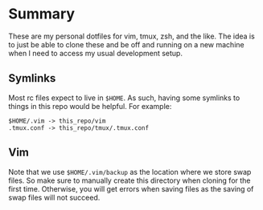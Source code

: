 # Summary

These are my personal dotfiles for vim, tmux, zsh, and the like. The idea is to
just be able to clone these and be off and running on a new machine when I need
to access my usual development setup.

## Symlinks
Most rc files expect to live in `$HOME`. As such, having some symlinks to things
in this repo would be helpful. For example:

```
$HOME/.vim -> this_repo/vim
.tmux.conf -> this_repo/tmux/.tmux.conf
```

## Vim
Note that we use `$HOME/.vim/backup` as the location where we store swap files.
So make sure to manually create this directory when cloning for the first time.
Otherwise, you will get errors when saving files as the saving of swap files
will not succeed.
